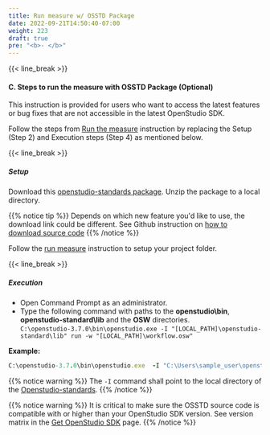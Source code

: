 ```yaml
---
title: Run measure w/ OSSTD Package
date: 2022-09-21T14:50:40-07:00
weight: 223
draft: true
pre: "<b>- </b>"
---
```


{{< line_break >}}

#### C. Steps to run the measure with OSSTD Package (Optional)

This instruction is provided for users who want to access the latest features or bug fixes that are not accessible in the latest OpenStudio SDK.

Follow the steps from [Run the measure](../run_the_measure) instruction by replacing the Setup (Step 2) and Execution steps (Step 4) as mentioned below.

<!-- Are all the steps being followed, verify which one won't be followed? -->

{{< line_break >}}

##### **Setup**

Download this [openstudio-standards package](https://github.com/NREL/openstudio-standards/archive/refs/heads/master.zip). Unzip the package to a local directory.

{{% notice tip %}}
Depends on which new feature you'd like to use, the download link could be different. See Github instruction on [how to download source code](https://docs.github.com/en/repositories/working-with-files/using-files/downloading-source-code-archives)
{{% /notice %}}

Follow the [run measure](../run_the_measure) instruction to setup your project folder.

{{< line_break >}}

##### **Execution**

- Open Command Prompt as an administrator.
- Type the following command with paths to the **openstudio\bin**, **openstudio-standard\lib** and the **OSW** directories.  
  `C:\openstudio-3.7.0\bin\openstudio.exe -I "[LOCAL_PATH]\openstudio-standard\lib" run -w "[LOCAL_PATH]\workflow.osw"`

**Example:**

```ruby
C:\openstudio-3.7.0\bin\openstudio.exe  -I "C:\Users\sample_user\openstudio-standard\lib" run -w "C:\Users\sample_user\baselinePRM\test.osw"
```

{{% notice warning %}}
The `-I` command shall point to the local directory of the [Openstudio-standards](https://github.com/NREL/openstudio-standards/archive/refs/heads/master.zip).
{{% /notice %}}

{{% notice warning %}}
It is critical to make sure the OSSTD source code is compatible with or higher than your OpenStudio SDK version. See version matrix in the [Get OpenStudio SDK](../get_openstudio_sdk) page.
{{% /notice %}}
